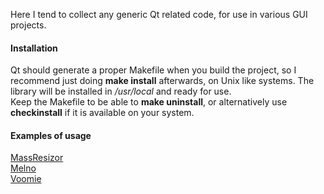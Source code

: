 
Here I tend to collect any generic Qt related code, for use in various GUI projects.

#### Installation

Qt should generate a proper Makefile when you build the project, so I recommend just doing **make install** afterwards, on Unix like systems. The library will be installed in */usr/local* and ready for use.<br />
Keep the Makefile to be able to **make uninstall**, or alternatively use **checkinstall** if it is available on your system.

#### Examples of usage

[MassResizor](https://github.com/namark/MassResizor)<br />
[Melno](https://github.com/namark/Melno)<br />
[Voomie](https://github.com/namark/Voomie)<br />

